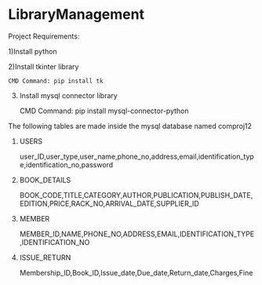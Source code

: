 # LibraryManagement

Project Requirements:


1)Install python

2)Install tkinter library

    CMD Command: pip install tk
  
3) Install mysql connector library
   
    CMD Command: pip install mysql-connector-python
   

The following tables are made inside the mysql database named comproj12

1) USERS

    user_ID,user_type,user_name,phone_no,address,email,identification_type,identification_no,password

2) BOOK_DETAILS

    BOOK_CODE,TITLE,CATEGORY,AUTHOR,PUBLICATION,PUBLISH_DATE,EDITION,PRICE,RACK_NO,ARRIVAL_DATE,SUPPLIER_ID

3) MEMBER

    MEMBER_ID,NAME,PHONE_NO,ADDRESS,EMAIL,IDENTIFICATION_TYPE,IDENTIFICATION_NO

4) ISSUE_RETURN

    Membership_ID,Book_ID,Issue_date,Due_date,Return_date,Charges,Fine
